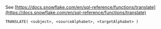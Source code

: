 See [https://docs.snowflake.com/en/sql-reference/functions/translate](https://docs.snowflake.com/en/sql-reference/functions/translate)
```
TRANSLATE( <subject>, <sourceAlphabet>, <targetAlphabet> )
```
